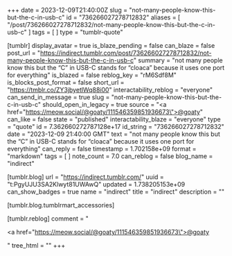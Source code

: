 +++
date = 2023-12-09T21:40:00Z
slug = "not-many-people-know-this-but-the-c-in-usb-c"
id = "736266027278712832"
aliases = [ "/post/736266027278712832/not-many-people-know-this-but-the-c-in-usb-c" ]
tags = [ ]
type = "tumblr-quote"

[tumblr]
display_avatar = true
is_blaze_pending = false
can_blaze = false
post_url = "https://indirect.tumblr.com/post/736266027278712832/not-many-people-know-this-but-the-c-in-usb-c"
summary = "not many people know this but the “C” in USB-C stands for “cloaca” because it uses one port for everything"
is_blazed = false
reblog_key = "rM6Sdf8M"
is_blocks_post_format = false
short_url = "https://tmblr.co/ZY3jbyetlWq88i00"
interactability_reblog = "everyone"
can_send_in_message = true
slug = "not-many-people-know-this-but-the-c-in-usb-c"
should_open_in_legacy = true
source = "<a href=\"https://meow.social/@goaty/111546359851936673\">@goaty</a>"
can_like = false
state = "published"
interactability_blaze = "everyone"
type = "quote"
id = 7.362660272787128e+17
id_string = "736266027278712832"
date = "2023-12-09 21:40:00 GMT"
text = "not many people know this but the &ldquo;C&rdquo; in USB-C stands for &ldquo;cloaca&rdquo; because it uses one port for everything"
can_reply = false
timestamp = 1.702158e+09
format = "markdown"
tags = [ ]
note_count = 7.0
can_reblog = false
blog_name = "indirect"

[tumblr.blog]
url = "https://indirect.tumblr.com/"
uuid = "t:PgyUJU3SA2Klwyt81UWAwQ"
updated = 1.738205153e+09
can_show_badges = true
name = "indirect"
title = "indirect"
description = ""

[tumblr.blog.tumblrmart_accessories]

[tumblr.reblog]
comment = "<p><a href=\"https://meow.social/@goaty/111546359851936673\">@goaty</a></p>"
tree_html = ""
+++
